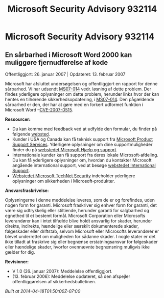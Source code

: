 ﻿---
title: Microsoft Security Advisory 932114
TOCTitle: "932114"
ms:assetid: "932114"
ms:mtpsurl: https://technet.microsoft.com/da-DK/library/932114(v=Security.10)
ms:contentKeyID: 61223877
ms.date: 04/18/2014
mtps_version: v=Security.10
ms.translationtype: HT
---

# Microsoft Security Advisory 932114

## En sårbarhed i Microsoft Word 2000 kan muliggøre fjernudførelse af kode

Offentliggjort: 26. januar 2007 | Opdateret: 13. februar 2007

Microsoft har afsluttet undersøgelsen og offentliggjort en rapport for denne sårbarhed. Vi har udsendt [MS07-014](http://technet.microsoft.com/security/bulletin/ms07-014) vedr. løsning af dette problem. Der findes yderligere oplysninger om dette problem, herunder links hvor der kan hentes en tilhørende sikkerhedsopdatering, i [MS07-014](http://technet.microsoft.com/security/bulletin/ms07-014). Den pågældende sårbarhed er den, der har at gøre med en forkert udformet funktion i Microsoft Word –[CVE-2007-0515](http://www.cve.mitre.org/cgi-bin/cvename.cgi?name=cve-2007-0515).

**Ressourcer:**

  - Du kan komme med feedback ved at udfylde den formular, du finder på følgende [websted](https://support.microsoft.com/common/survey.aspx?scid=sw;en;1257&amp;showpage=1&amp;ws=technet&amp;sd=tech).
  - Kunder i USA og Canada kan få teknisk support fra [Microsoft Product Support Services](http://go.microsoft.com/fwlink/?linkid=21131). Yderligere oplysninger om dine supportmuligheder finder du på [webstedet Microsoft Hjælp og support](http://support.microsoft.com/).
  - Internationale kunder kan få support fra deres lokale Microsoft-afdeling. Du kan få yderligere oplysninger om, hvordan du kontakter Microsoft angående international support, ved at besøge [webstedet International Support](http://go.microsoft.com/fwlink/?linkid=21155).
  - [Webstedet Microsoft TechNet Security](http://go.microsoft.com/fwlink/?linkid=21132) indeholder yderligere oplysninger om sikkerheden i Microsoft-produkter.

**Ansvarsfraskrivelse:**

Oplysningerne i denne meddelelse leveres, som de er og forefindes, uden nogen form for garanti. Microsoft fraskriver sig enhver form for garanti, det være sig udtrykkelig eller stiltiende, herunder garanti for salgbarhed og egnethed til et bestemt formål. Microsoft Corporation eller Microsofts leverandører kan i intet tilfælde blive holdt ansvarlig for skader, herunder direkte, indirekte, hændelige eller særskilt dokumenterede skader, følgeskader eller driftstab, selvom Microsoft eller Microsofts leverandører er blevet underrettet om muligheden for sådanne skader. I nogle stater er det ikke tilladt at fraskrive sig eller begrænse erstatningsansvar for følgeskader eller hændelige skader, hvorfor ovennævnte begrænsning muligvis ikke gælder for dig.

**Revisioner:**

  - V 1.0 (26. januar 2007): Meddelelse offentliggjort.
  - (13. februar 2006): Meddelelse opdateret, så den afspejler offentliggørelsen af sikkerhedsbulletinen.

*Built at 2014-04-18T01:50:00Z-07:00*

